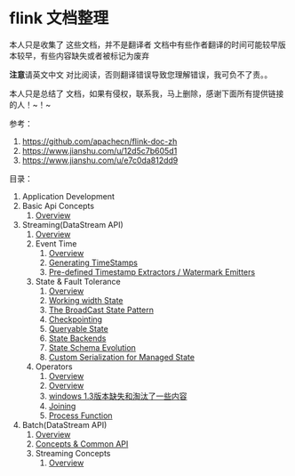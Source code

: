 # flink 文档整理
本人只是收集了 这些文档，并不是翻译者
文档中有些作者翻译的时间可能较早版本较早，有些内容缺失或者被标记为废弃

**注意**请英文中文 对比阅读，否则翻译错误导致您理解错误，我可负不了责。。

本人只是总结了 文档，如果有侵权，联系我，马上删除，感谢下面所有提供链接的人！~！~

参考：
1. https://github.com/apachecn/flink-doc-zh
2. https://www.jianshu.com/u/12d5c7b605d1
3. https://www.jianshu.com/u/e7c0da812dd9

目录：

1. Application Development
2. Basic Api Concepts
    1. [Overview](./BasicApIConcepts/Overview.md)
3. Streaming(DataStream API)
    1. [Overview](https://www.jianshu.com/p/ea80d15e9b5e)
    2. Event Time
        1. [Overview](https://www.jianshu.com/p/68ab40c7f347)
        2. [Generating TimeStamps](https://www.jianshu.com/p/8c4a1861e49f)
        3. [Pre-defined Timestamp Extractors / Watermark Emitters](https://www.jianshu.com/p/00bb57459ef4)
    3. State & Fault Tolerance
        1. [Overview](https://www.jianshu.com/p/9a53c1792c4a)
        2. [Working width State](https://www.jianshu.com/p/14c6f0e70efc)
        3. [The BroadCast State Pattern](https://www.jianshu.com/p/e475504480f9)
        4. [Checkpointing](https://www.jianshu.com/p/e475504480f9)
        5. [Queryable State]()
        6. [State Backends](https://www.jianshu.com/p/9fac80afff2c)
        7. [State Schema Evolution]()
        8. [Custom Serialization for Managed State](https://flink-china.org/doc/dev/stream/state/custom_serialization.html)
    4. Operators
        1. [Overview](https://www.jianshu.com/p/ea80d15e9b5e)
        1. [Overview](https://www.jianshu.com/p/f13e860cafbe)
        2. [windows 1.3版本缺失和淘汰了一些内容](https://www.jianshu.com/p/a883262241ef)
        3. [Joining]()
        4. [Process Function](https://www.jianshu.com/p/fbcb7cf7f863)
4. Batch(DataStream API)
    1. [Overview]()
    2. [Concepts & Common API](https://www.jianshu.com/p/6bc5b4e6f163)
    3. Streaming Concepts
        1. [Overview](./TableApi&SQL/StreamingConcepts/Overview.md)
